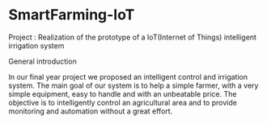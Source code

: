 # SmartFarming-IoT

Project : Realization of the prototype of a IoT(Internet of Things) intelligent irrigation system


General introduction

In our final year project we proposed an intelligent control and irrigation system. The main 
goal of our system is to help a simple farmer, with a very simple equipment, easy to handle 
and with an unbeatable price. The objective is to intelligently control an agricultural area and 
to provide monitoring and automation without a great effort.
